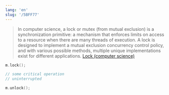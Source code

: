 ```yaml
---
lang: 'en'
slug: '/5BFF77'
---
```


> In computer science, a lock or mutex (from mutual exclusion) is a synchronization primitive: a mechanism that enforces limits on access to a resource when there are many threads of execution. A lock is designed to implement a mutual exclusion concurrency control policy, and with various possible methods, multiple unique implementations exist for different applications. [Lock (computer science)](<https://en.wikipedia.org/wiki/Lock_(computer_science)>)

```cpp
m.lock();

// some critical operation
// uninterrupted

m.unlock();
```

<head>
  <html lang="en-US"/>
</head>
